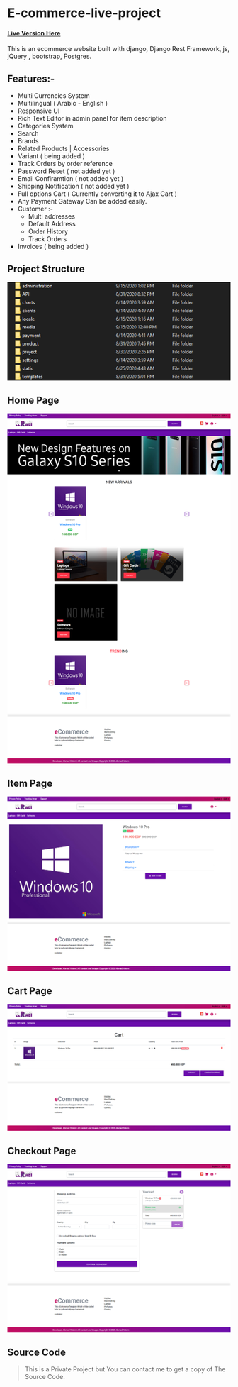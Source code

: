 # E-commerce-live-project
#### [Live Version Here](http://www.elra3i.com)

This is an ecommerce website built with django, Django Rest Framework, js, jQuery , bootstrap, Postgres.
## Features:-
* Multi Currencies System
* Multilingual ( Arabic - English )
* Responsive UI
* Rich Text Editor in admin panel for item description
* Categories System
* Search
* Brands
* Related Products | Accessories
* Variant ( being added )
* Track Orders by order reference
* Password Reset ( not added yet )
* Email Confiramtion ( not added yet )
* Shipping Notification ( not added yet )
* Full options Cart ( Currently converting it to Ajax Cart )
* Any Payment Gateway Can be added easily.
* Customer :-
	* Multi addresses
	* Default Address
	* Order History
	* Track Orders
* Invoices ( being added )


## Project Structure
![Alt text](/project-structure.png?raw=true "Project Structure")


## Home Page
![Alt text](/home.png?raw=true "Home Page")


## Item Page
![Alt text](/product.jpg?raw=true "Item Page")


## Cart Page
![Alt text](/cart.png?raw=true "Cart Page")


## Checkout Page
![Alt text](/checkout.png?raw=true "Checkout Page")


## Source Code
>This is a Private Project but You can contact me to get a copy of The Source Code.